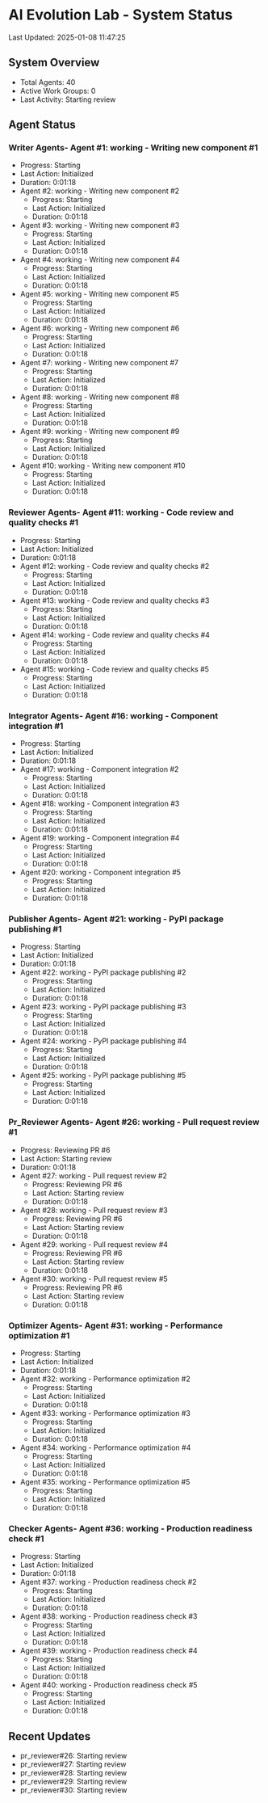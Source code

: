 # AI Evolution Lab - System Status
Last Updated: 2025-01-08 11:47:25

## System Overview
- Total Agents: 40
- Active Work Groups: 0
- Last Activity: Starting review

## Agent Status

### Writer Agents- Agent #1: working - Writing new component #1
  - Progress: Starting
  - Last Action: Initialized
  - Duration: 0:01:18
- Agent #2: working - Writing new component #2
  - Progress: Starting
  - Last Action: Initialized
  - Duration: 0:01:18
- Agent #3: working - Writing new component #3
  - Progress: Starting
  - Last Action: Initialized
  - Duration: 0:01:18
- Agent #4: working - Writing new component #4
  - Progress: Starting
  - Last Action: Initialized
  - Duration: 0:01:18
- Agent #5: working - Writing new component #5
  - Progress: Starting
  - Last Action: Initialized
  - Duration: 0:01:18
- Agent #6: working - Writing new component #6
  - Progress: Starting
  - Last Action: Initialized
  - Duration: 0:01:18
- Agent #7: working - Writing new component #7
  - Progress: Starting
  - Last Action: Initialized
  - Duration: 0:01:18
- Agent #8: working - Writing new component #8
  - Progress: Starting
  - Last Action: Initialized
  - Duration: 0:01:18
- Agent #9: working - Writing new component #9
  - Progress: Starting
  - Last Action: Initialized
  - Duration: 0:01:18
- Agent #10: working - Writing new component #10
  - Progress: Starting
  - Last Action: Initialized
  - Duration: 0:01:18

### Reviewer Agents- Agent #11: working - Code review and quality checks #1
  - Progress: Starting
  - Last Action: Initialized
  - Duration: 0:01:18
- Agent #12: working - Code review and quality checks #2
  - Progress: Starting
  - Last Action: Initialized
  - Duration: 0:01:18
- Agent #13: working - Code review and quality checks #3
  - Progress: Starting
  - Last Action: Initialized
  - Duration: 0:01:18
- Agent #14: working - Code review and quality checks #4
  - Progress: Starting
  - Last Action: Initialized
  - Duration: 0:01:18
- Agent #15: working - Code review and quality checks #5
  - Progress: Starting
  - Last Action: Initialized
  - Duration: 0:01:18

### Integrator Agents- Agent #16: working - Component integration #1
  - Progress: Starting
  - Last Action: Initialized
  - Duration: 0:01:18
- Agent #17: working - Component integration #2
  - Progress: Starting
  - Last Action: Initialized
  - Duration: 0:01:18
- Agent #18: working - Component integration #3
  - Progress: Starting
  - Last Action: Initialized
  - Duration: 0:01:18
- Agent #19: working - Component integration #4
  - Progress: Starting
  - Last Action: Initialized
  - Duration: 0:01:18
- Agent #20: working - Component integration #5
  - Progress: Starting
  - Last Action: Initialized
  - Duration: 0:01:18

### Publisher Agents- Agent #21: working - PyPI package publishing #1
  - Progress: Starting
  - Last Action: Initialized
  - Duration: 0:01:18
- Agent #22: working - PyPI package publishing #2
  - Progress: Starting
  - Last Action: Initialized
  - Duration: 0:01:18
- Agent #23: working - PyPI package publishing #3
  - Progress: Starting
  - Last Action: Initialized
  - Duration: 0:01:18
- Agent #24: working - PyPI package publishing #4
  - Progress: Starting
  - Last Action: Initialized
  - Duration: 0:01:18
- Agent #25: working - PyPI package publishing #5
  - Progress: Starting
  - Last Action: Initialized
  - Duration: 0:01:18

### Pr_Reviewer Agents- Agent #26: working - Pull request review #1
  - Progress: Reviewing PR #6
  - Last Action: Starting review
  - Duration: 0:01:18
- Agent #27: working - Pull request review #2
  - Progress: Reviewing PR #6
  - Last Action: Starting review
  - Duration: 0:01:18
- Agent #28: working - Pull request review #3
  - Progress: Reviewing PR #6
  - Last Action: Starting review
  - Duration: 0:01:18
- Agent #29: working - Pull request review #4
  - Progress: Reviewing PR #6
  - Last Action: Starting review
  - Duration: 0:01:18
- Agent #30: working - Pull request review #5
  - Progress: Reviewing PR #6
  - Last Action: Starting review
  - Duration: 0:01:18

### Optimizer Agents- Agent #31: working - Performance optimization #1
  - Progress: Starting
  - Last Action: Initialized
  - Duration: 0:01:18
- Agent #32: working - Performance optimization #2
  - Progress: Starting
  - Last Action: Initialized
  - Duration: 0:01:18
- Agent #33: working - Performance optimization #3
  - Progress: Starting
  - Last Action: Initialized
  - Duration: 0:01:18
- Agent #34: working - Performance optimization #4
  - Progress: Starting
  - Last Action: Initialized
  - Duration: 0:01:18
- Agent #35: working - Performance optimization #5
  - Progress: Starting
  - Last Action: Initialized
  - Duration: 0:01:18

### Checker Agents- Agent #36: working - Production readiness check #1
  - Progress: Starting
  - Last Action: Initialized
  - Duration: 0:01:18
- Agent #37: working - Production readiness check #2
  - Progress: Starting
  - Last Action: Initialized
  - Duration: 0:01:18
- Agent #38: working - Production readiness check #3
  - Progress: Starting
  - Last Action: Initialized
  - Duration: 0:01:18
- Agent #39: working - Production readiness check #4
  - Progress: Starting
  - Last Action: Initialized
  - Duration: 0:01:18
- Agent #40: working - Production readiness check #5
  - Progress: Starting
  - Last Action: Initialized
  - Duration: 0:01:18


## Recent Updates
- pr_reviewer#26: Starting review
- pr_reviewer#27: Starting review
- pr_reviewer#28: Starting review
- pr_reviewer#29: Starting review
- pr_reviewer#30: Starting review
